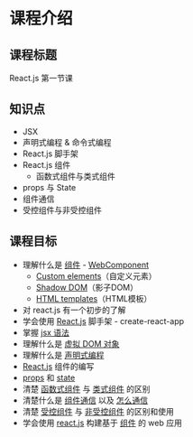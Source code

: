 # 课程介绍



## 课程标题

React.js 第一节课



## 知识点

- JSX
- 声明式编程 & 命令式编程
- React.js 脚手架
- React.js 组件
  - 函数式组件与类式组件
- props 与 State
- 组件通信
- 受控组件与非受控组件



## 课程目标

- 理解什么是 <u>组件</u> - <u>WebComponent</u>
  - <u>Custom elements</u>（自定义元素）
  - <u>Shadow DOM</u>（影子DOM）
  - <u>HTML templates</u>（HTML模板）
- 对 react.js 有一个初步的了解
- 学会使用 <u>React.js</u> 脚手架 - create-react-app
- 掌握 <u>jsx 语法</u>
- 理解什么是 <u>虚拟 DOM 对象</u>
- 理解什么是 <u>声明式编程</u>
- <u>React.js</u> 组件的编写
- <u>props</u> 和 <u>state</u>
- 清楚 <u>函数式组件</u> 与 <u>类式组件</u> 的区别
- 清楚什么是 <u>组件通信</u> 以及 <u>怎么通信</u>
- 清楚 <u>受控组件</u> 与 <u>非受控组件</u> 的区别和使用
- 学会使用 <u>react.js</u> 构建基于 <u>组件</u> 的 web 应用

